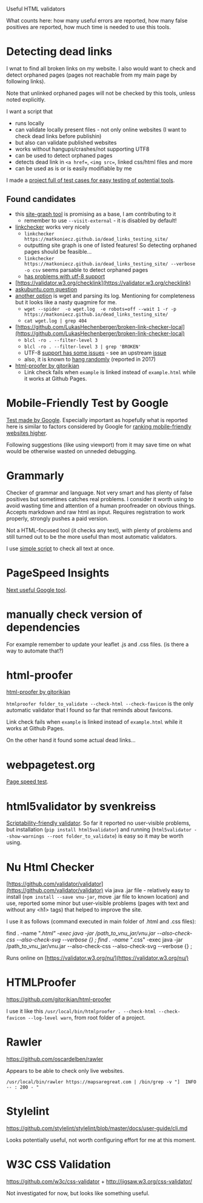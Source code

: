 Useful HTML validators

What counts here: how many useful errors are reported, how many false positives are reported, how much time is needed to use this tools.

# Detecting dead links
I wnat to find all broken links on my website. I also would want to check and detect orphaned pages (pages not reachable from my main page by following links).

Note that unlinked orphaned pages will not be checked by this tools, unless noted explicitly.

I want a script that

* runs locally
* can validate locally present files - not only online websites (I want to check dead links before publishin)
* but also can validate published websites
* works without hangups/crashes/not supporting UTF8
* can be used to detect orphaned pages
* detects dead link in `<a href=`, `<img src=`, linked css/html files and more
* can be used as is or is easily modifiable by me

I made a [project full of test cases for easy testing of potential tools](https://github.com/matkoniecz/dead_links_testing_site).

## Found candidates

* this [site-graph tool](https://github.com/tomlinsonk/site-graph) is promising as a base, I am contributing to it
    * remember to use `--visit-external` - it is disabled by default!
* [linkchecker](https://github.com/linkchecker/linkchecker) works very nicely
    * `linkchecker https://matkoniecz.github.io/dead_links_testing_site/`
    * outputting site graph is one of listed features! So detecting orphaned pages should be feasible...
    * `linkchecker https://matkoniecz.github.io/dead_links_testing_site/ --verbose -o csv` seems parsable to detect orphaned pages
    * [has problems with utf-8 support](https://github.com/linkchecker/linkchecker/issues/554)
* [https://validator.w3.org/checklink](https://validator.w3.org/checklink)
* [askubuntu.com question](https://askubuntu.com/questions/1355874/any-cli-html-validator-running-locally-and-detecting-dead-internal-links)
* [another option](https://superuser.com/a/139468/376651) is wget and parsing its log. Mentioning for completeness but it looks like a nasty quagmire for me.
    * `wget --spider  -o wget.log  -e robots=off --wait 1 -r -p https://matkoniecz.github.io/dead_links_testing_site/`
    * `cat wget.log | grep 404`
* [https://github.com/LukasHechenberger/broken-link-checker-local](https://github.com/LukasHechenberger/broken-link-checker-local)
    * `blcl -ro . --filter-level 3`
    * `blcl -ro . --filter-level 3 | grep 'BROKEN'`
    * UTF-8 [support has some issues](https://github.com/LukasHechenberger/broken-link-checker-local/issues/50) - see an upstream [issue](https://github.com/stevenvachon/broken-link-checker/issues/234)
    * also, it is known to [hang randomly](https://github.com/stevenvachon/broken-link-checker/issues/90) (reported in 2017)
* [html-proofer by gjtorikian](https://github.com/gjtorikian/html-proofer)
    * Link check fails when `example` is linked instead of `example.html` while it works at Github Pages.

# Mobile-Friendly Test by Google

[Test made by Google](https://search.google.com/test/mobile-friendly). Especially important as hopefully what is reported here is similar to factors considered by Google for [ranking mobile-friendly websites higher](https://webmasters.googleblog.com/2016/03/continuing-to-make-web-more-mobile.html).

Following suggestions (like using viewport) from it may save time on what would be otherwise wasted on unneded debugging.

# Grammarly

Checker of grammar and language. Not very smart and has plenty of false positives but sometimes catches real problems. I consider it worth using to avoid wasting time and attention of a human proofreader on obvious things. Accepts markdown and raw html as input. Requires registration to work properly, strongly pushes a paid version.

Not a HTML-focused tool (it checks any text), with plenty of problems and still turned out to be the more useful than most automatic validators.

I use [simple script](https://github.com/matkoniecz/mapsaregreat.com/blob/master/code%20and%20content%20not%20served%20directly/html_to_text.py) to check all text at once.

# PageSpeed Insights

[Next useful Google tool](https://developers.google.com/speed/pagespeed/insights/).


# manually check version of dependencies

For example remember to update your leaflet .js and .css files. (is there a way to automate that?)

# html-proofer

[html-proofer by gjtorikian](https://github.com/gjtorikian/html-proofer)

`htmlproofer folder_to_validate --check-html --check-favicon` is the only automatic validator that I found so far that reminds about favicons.

Link check fails when `example` is linked instead of `example.html` while it works at Github Pages.

On the other hand it found some actual dead links...

# webpagetest.org

[Page speed test](http://www.webpagetest.org).

# html5validator by svenkreiss

[Scriptability-friendly validator](https://github.com/svenkreiss/html5validator). So far it reported no user-visible problems, but installation (`pip install html5validator`) and running (`html5validator --show-warnings --root folder_to_validate`) is easy so it may be worth using.

# Nu Html Checker
[https://github.com/validator/validator](https://github.com/validator/validator) via java .jar file - relatively easy to install (`npm install --save vnu-jar`, move .jar file to known location) and use, reported some minor but user-visible problems (pages with text and without any &lt;h1&gt; tags) that helped to improve the site.

I use it as follows (command executed in main folder of .html and .css files):

find . -name "*.html" -exec java -jar /path_to_vnu_jar/vnu.jar --also-check-css --also-check-svg --verbose {} \;
find . -name "*.css" -exec java -jar /path_to_vnu_jar/vnu.jar --also-check-css --also-check-svg --verbose {} \;



Runs online on [https://validator.w3.org/nu/](https://validator.w3.org/nu/)

# HTMLProofer

https://github.com/gjtorikian/html-proofer

I use it like this `/usr/local/bin/htmlproofer . --check-html --check-favicon --log-level warn`, from root folder of a project.

# Rawler
https://github.com/oscardelben/rawler

Appears to be able to check only live websites.

`/usr/local/bin/rawler https://mapsaregreat.com | /bin/grep -v "]  INFO -- : 200 - "`

# Stylelint

https://github.com/stylelint/stylelint/blob/master/docs/user-guide/cli.md

Looks potentially useful, not worth configuring effort for me at this moment.

# W3C CSS Validation

https://github.com/w3c/css-validator + http://jigsaw.w3.org/css-validator/

Not investigated for now, but looks like something useful.